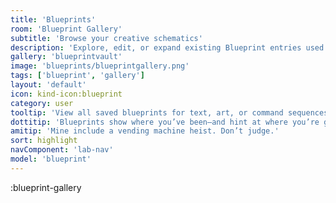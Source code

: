 ```yaml
---
title: 'Blueprints'
room: 'Blueprint Gallery'
subtitle: 'Browse your creative schematics'
description: 'Explore, edit, or expand existing Blueprint entries used for AI-driven workflows.'
gallery: 'blueprintvault'
image: 'blueprints/blueprintgallery.png'
tags: ['blueprint', 'gallery']
layout: 'default'
icon: kind-icon:blueprint
category: user
tooltip: 'View all saved blueprints for text, art, or command sequences.'
dottitip: 'Blueprints show where you’ve been—and hint at where you’re going.'
amitip: 'Mine include a vending machine heist. Don’t judge.'
sort: highlight
navComponent: 'lab-nav'
model: 'blueprint'
---
```


:blueprint-gallery
